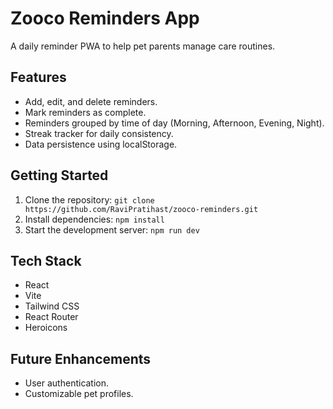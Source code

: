 # Zooco Reminders App

A daily reminder PWA to help pet parents manage care routines.

## Features

- Add, edit, and delete reminders.
- Mark reminders as complete.
- Reminders grouped by time of day (Morning, Afternoon, Evening, Night).
- Streak tracker for daily consistency.
- Data persistence using localStorage.

## Getting Started

1. Clone the repository: `git clone https://github.com/RaviPratihast/zooco-reminders.git`
2. Install dependencies: `npm install` 
3. Start the development server: `npm run dev` 

## Tech Stack

- React
- Vite
- Tailwind CSS
- React Router
- Heroicons 

## Future Enhancements

- User authentication.
- Customizable pet profiles.

